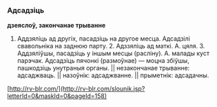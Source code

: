 ### Адсадзіць
**дзеяслоў, закончанае трыванне**

1. Аддзяліць ад другіх, пасадзіць на другое месца. Адсадзілі свавольніка на заднюю парту. 2. Адззяліць ад маткі. А. цяля. 3. Аддзяліўшы, пасадзіць у іншым месцы (расліну). А. малады куст парэчак. Адсадзіць пячонкі (размоўнае) — моцна збіўшы, пашкодзіць унутраныя органы. || незакончанае трыванне: адсаджваць. || назоўнік: адсаджванне. || прыметнік: адсадачны.

<a rel="author">[http://rv-blr.com/](http://rv-blr.com/slounik.jsp?letterId=0&maskId=0&pageId=158)</a>
